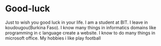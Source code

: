 # Good-luck
Just to wish you good luck in your life.
I am a student at BIT. I leave in koudougou(Burkina Faso). I know many things in informatics domains like programming in c language create a website. I know to do many things in microsoft office. My hobbies i like play football 
